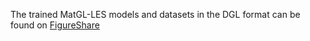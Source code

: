 The trained MatGL-LES models and datasets in the DGL format can be found on [FigureShare](https://figshare.com/articles/dataset/Trained_models_for_MatGL-LES/29587334)
